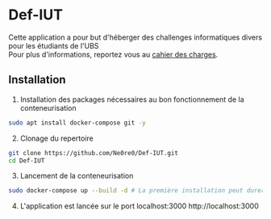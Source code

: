 # Def-IUT

Cette application a pour but d'héberger des challenges informatiques divers pour les étudiants de l'UBS  
Pour plus d'informations, reportez vous au [cahier des charges](./documents/cahier_des_charges.pdf).

## Installation

1. Installation des packages nécessaires au bon fonctionnement de la conteneurisation
```bash
sudo apt install docker-compose git -y
```
2. Clonage du repertoire
```bash
git clone https://github.com/Ne0re0/Def-IUT.git
cd Def-IUT
```

3. Lancement de la conteneurisation
```bash
sudo docker-compose up --build -d # La première installation peut durer un certain moment en fonction de votre débit
```

4. L'application est lancée sur le port localhost:3000 http://localhost:3000